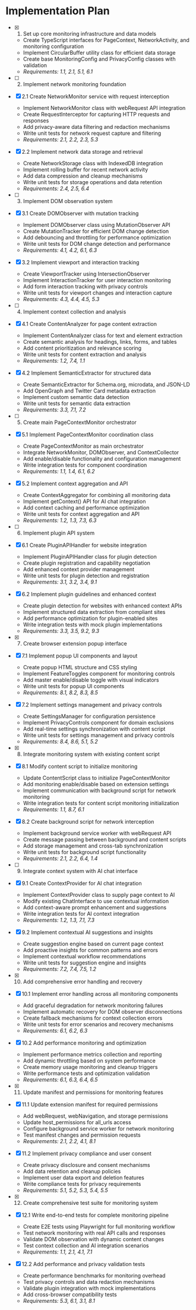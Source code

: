 # Implementation Plan

- [x] 1. Set up core monitoring infrastructure and data models

  - Create TypeScript interfaces for PageContext, NetworkActivity, and monitoring configuration
  - Implement CircularBuffer utility class for efficient data storage
  - Create base MonitoringConfig and PrivacyConfig classes with validation
  - _Requirements: 1.1, 2.1, 5.1, 6.1_

- [ ] 2. Implement network monitoring foundation
- [x] 2.1 Create NetworkMonitor service with request interception

  - Implement NetworkMonitor class with webRequest API integration
  - Create RequestInterceptor for capturing HTTP requests and responses
  - Add privacy-aware data filtering and redaction mechanisms
  - Write unit tests for network request capture and filtering
  - _Requirements: 2.1, 2.2, 2.3, 5.3_

- [x] 2.2 Implement network data storage and retrieval

  - Create NetworkStorage class with IndexedDB integration
  - Implement rolling buffer for recent network activity
  - Add data compression and cleanup mechanisms
  - Write unit tests for storage operations and data retention
  - _Requirements: 2.4, 2.5, 6.4_

- [ ] 3. Implement DOM observation system
- [x] 3.1 Create DOMObserver with mutation tracking

  - Implement DOMObserver class using MutationObserver API
  - Create MutationTracker for efficient DOM change detection
  - Add debouncing and throttling for performance optimization
  - Write unit tests for DOM change detection and performance
  - _Requirements: 4.1, 4.2, 6.1, 6.3_

- [x] 3.2 Implement viewport and interaction tracking

  - Create ViewportTracker using IntersectionObserver
  - Implement InteractionTracker for user interaction monitoring
  - Add form interaction tracking with privacy controls
  - Write unit tests for viewport changes and interaction capture
  - _Requirements: 4.3, 4.4, 4.5, 5.3_

- [ ] 4. Implement context collection and analysis
- [x] 4.1 Create ContentAnalyzer for page content extraction

  - Implement ContentAnalyzer class for text and element extraction
  - Create semantic analysis for headings, links, forms, and tables
  - Add content prioritization and relevance scoring
  - Write unit tests for content extraction and analysis
  - _Requirements: 1.2, 7.4, 1.1_

- [x] 4.2 Implement SemanticExtractor for structured data

  - Create SemanticExtractor for Schema.org, microdata, and JSON-LD
  - Add OpenGraph and Twitter Card metadata extraction
  - Implement custom semantic data detection
  - Write unit tests for semantic data extraction
  - _Requirements: 3.3, 7.1, 7.2_

- [ ] 5. Create main PageContextMonitor orchestrator
- [x] 5.1 Implement PageContextMonitor coordination class

  - Create PageContextMonitor as main orchestrator
  - Integrate NetworkMonitor, DOMObserver, and ContextCollector
  - Add enable/disable functionality and configuration management
  - Write integration tests for component coordination
  - _Requirements: 1.1, 1.4, 6.1, 6.2_

- [x] 5.2 Implement context aggregation and API

  - Create ContextAggregator for combining all monitoring data
  - Implement getContext() API for AI chat integration
  - Add context caching and performance optimization
  - Write unit tests for context aggregation and API
  - _Requirements: 1.2, 1.3, 7.3, 6.3_

- [ ] 6. Implement plugin API system
- [x] 6.1 Create PluginAPIHandler for website integration

  - Implement PluginAPIHandler class for plugin detection
  - Create plugin registration and capability negotiation
  - Add enhanced context provider management
  - Write unit tests for plugin detection and registration
  - _Requirements: 3.1, 3.2, 3.4, 9.1_

- [x] 6.2 Implement plugin guidelines and enhanced context

  - Create plugin detection for websites with enhanced context APIs
  - Implement structured data extraction from compliant sites
  - Add performance optimization for plugin-enabled sites
  - Write integration tests with mock plugin implementations
  - _Requirements: 3.3, 3.5, 9.2, 9.3_

- [x] 7. Create browser extension popup interface
- [x] 7.1 Implement popup UI components and layout

  - Create popup HTML structure and CSS styling
  - Implement FeatureToggles component for monitoring controls
  - Add master enable/disable toggle with visual indicators
  - Write unit tests for popup UI components
  - _Requirements: 8.1, 8.2, 8.3, 8.5_

- [x] 7.2 Implement settings management and privacy controls

  - Create SettingsManager for configuration persistence
  - Implement PrivacyControls component for domain exclusions
  - Add real-time settings synchronization with content script
  - Write unit tests for settings management and privacy controls
  - _Requirements: 8.4, 8.6, 5.1, 5.2_

- [x] 8. Integrate monitoring system with existing content script
- [x] 8.1 Modify content script to initialize monitoring

  - Update ContentScript class to initialize PageContextMonitor
  - Add monitoring enable/disable based on extension settings
  - Implement communication with background script for network monitoring
  - Write integration tests for content script monitoring initialization
  - _Requirements: 1.1, 8.7, 6.1_

- [x] 8.2 Create background script for network interception

  - Implement background service worker with webRequest API
  - Create message passing between background and content scripts
  - Add storage management and cross-tab synchronization
  - Write unit tests for background script functionality
  - _Requirements: 2.1, 2.2, 6.4, 1.4_

- [ ] 9. Integrate context system with AI chat interface
- [x] 9.1 Create ContextProvider for AI chat integration

  - Implement ContextProvider class to supply page context to AI
  - Modify existing ChatInterface to use contextual information
  - Add context-aware prompt enhancement and suggestions
  - Write integration tests for AI context integration
  - _Requirements: 1.2, 1.3, 7.1, 7.3_

- [x] 9.2 Implement contextual AI suggestions and insights

  - Create suggestion engine based on current page context
  - Add proactive insights for common patterns and errors
  - Implement contextual workflow recommendations
  - Write unit tests for suggestion engine and insights
  - _Requirements: 7.2, 7.4, 7.5, 1.2_

- [x] 10. Add comprehensive error handling and recovery





- [x] 10.1 Implement error handling across all monitoring components



  - Add graceful degradation for network monitoring failures
  - Implement automatic recovery for DOM observer disconnections
  - Create fallback mechanisms for context collection errors
  - Write unit tests for error scenarios and recovery mechanisms
  - _Requirements: 6.1, 6.2, 6.3_


- [x] 10.2 Add performance monitoring and optimization


  - Implement performance metrics collection and reporting
  - Add dynamic throttling based on system performance
  - Create memory usage monitoring and cleanup triggers
  - Write performance tests and optimization validation
  - _Requirements: 6.1, 6.3, 6.4, 6.5_

- [x] 11. Update manifest and permissions for monitoring features




- [x] 11.1 Update extension manifest for required permissions




  - Add webRequest, webNavigation, and storage permissions
  - Update host_permissions for all_urls access
  - Configure background service worker for network monitoring
  - Test manifest changes and permission requests
  - _Requirements: 2.1, 2.2, 4.1, 8.1_

- [x] 11.2 Implement privacy compliance and user consent



  - Create privacy disclosure and consent mechanisms
  - Add data retention and cleanup policies
  - Implement user data export and deletion features
  - Write compliance tests for privacy requirements
  - _Requirements: 5.1, 5.2, 5.3, 5.4, 5.5_

- [x] 12. Create comprehensive test suite for monitoring system





- [x] 12.1 Write end-to-end tests for complete monitoring pipeline



  - Create E2E tests using Playwright for full monitoring workflow
  - Test network monitoring with real API calls and responses
  - Validate DOM observation with dynamic content changes
  - Test context collection and AI integration scenarios
  - _Requirements: 1.1, 2.1, 4.1, 7.1_


- [x] 12.2 Add performance and privacy validation tests

  - Create performance benchmarks for monitoring overhead
  - Test privacy controls and data redaction mechanisms
  - Validate plugin integration with mock implementations
  - Add cross-browser compatibility tests
  - _Requirements: 5.3, 6.1, 3.1, 8.1_
